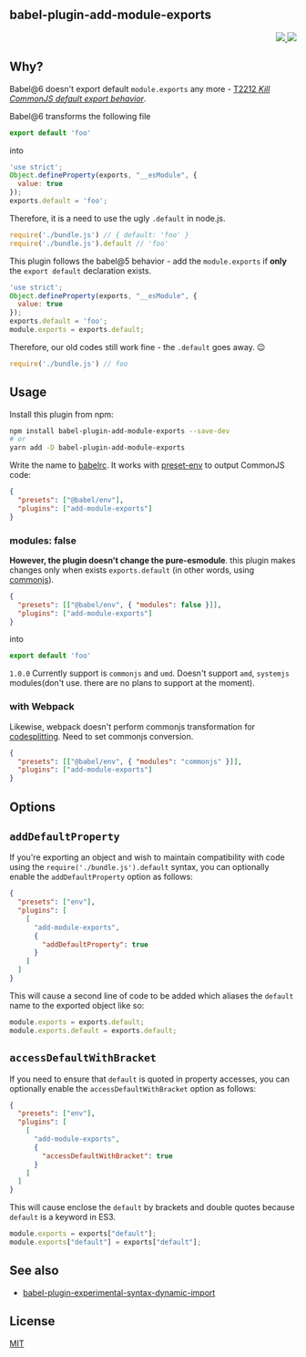 babel-plugin-add-module-exports
---

<p align="right">
  <a href="https://npmjs.org/package/babel-plugin-add-module-exports">
    <img src="https://img.shields.io/npm/v/babel-plugin-add-module-exports.svg?style=flat-square">
  </a>
  <a href="https://travis-ci.org/59naga/babel-plugin-add-module-exports">
    <img src="http://img.shields.io/travis/59naga/babel-plugin-add-module-exports.svg?style=flat-square">
  </a>
</p>

Why?
---

Babel@6 doesn't export default `module.exports` any more - [T2212 *Kill CommonJS default export behavior*](https://phabricator.babeljs.io/T2212).

Babel@6 transforms the following file

```js
export default 'foo'
```

into

```js
'use strict';
Object.defineProperty(exports, "__esModule", {
  value: true
});
exports.default = 'foo';
```

Therefore, it is a need to use the ugly `.default` in node.js.

```js
require('./bundle.js') // { default: 'foo' }
require('./bundle.js').default // 'foo'
```

This plugin follows the babel@5 behavior - add the `module.exports` if **only** the `export default` declaration exists.

```js
'use strict';
Object.defineProperty(exports, "__esModule", {
  value: true
});
exports.default = 'foo';
module.exports = exports.default;
```

Therefore, our old codes still work fine - the `.default` goes away. :wink:

```js
require('./bundle.js') // foo
```

Usage
---

Install this plugin from npm:

```bash
npm install babel-plugin-add-module-exports --save-dev
# or
yarn add -D babel-plugin-add-module-exports
```

Write the name to [babelrc](https://babeljs.io/docs/usage/babelrc/). It works with [preset-env](http://babeljs.io/docs/en/babel-preset-env/) to output CommonJS code:

```json
{
  "presets": ["@babel/env"],
  "plugins": ["add-module-exports"]
}
```

### modules: false

**However, the plugin doesn't change the pure-esmodule**.
this plugin makes changes only when exists `exports.default` (in other words, using [commonjs](https://babeljs.io/docs/en/babel-plugin-transform-es2015-modules-commonjs/)).

```json
{
  "presets": [["@babel/env", { "modules": false }]],
  "plugins": ["add-module-exports"]
}
```

into

```js
export default 'foo'
```

`1.0.0` Currently support is `commonjs` and `umd`.
Doesn't support `amd`, `systemjs` modules(don't use. there are no plans to support at the moment).

### with Webpack

Likewise, webpack doesn't perform commonjs transformation for [codesplitting](https://webpack.js.org/guides/code-splitting/). Need to set commonjs conversion.

```json
{
  "presets": [["@babel/env", { "modules": "commonjs" }]],
  "plugins": ["add-module-exports"]
}
```

Options
---

## `addDefaultProperty`

If you're exporting an object and wish to maintain compatibility with code using the `require('./bundle.js').default` syntax, you can optionally enable the `addDefaultProperty` option as follows:

```json
{
  "presets": ["env"],
  "plugins": [
    [
      "add-module-exports",
      {
        "addDefaultProperty": true
      }
    ]
  ]
}
```

This will cause a second line of code to be added which aliases the `default` name to the exported object like so:

```js
module.exports = exports.default;
module.exports.default = exports.default;
```

## `accessDefaultWithBracket`

If you need to ensure that `default` is quoted in property accesses, you can optionally enable the `accessDefaultWithBracket` option as follows:

```json
{
  "presets": ["env"],
  "plugins": [
    [
      "add-module-exports",
      {
        "accessDefaultWithBracket": true
      }
    ]
  ]
}
```

This will cause enclose the `default` by brackets and double quotes because `default` is a keyword in ES3.

```js
module.exports = exports["default"];
module.exports["default"] = exports["default"];
```

See also
---
* [babel-plugin-experimental-syntax-dynamic-import](https://github.com/59naga/babel-plugin-experimental-syntax-dynamic-import)

License
---
[MIT](http://59naga.mit-license.org/)
